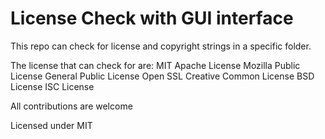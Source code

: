 # License Check with GUI interface

This repo can check for license and copyright strings in a specific folder.


The license that can check for are: 
MIT
Apache License
Mozilla Public License
General Public License
Open SSL
Creative Common License
BSD License
ISC License


All contributions are welcome


Licensed under MIT 
